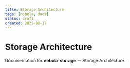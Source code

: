 ```yaml
---
title: Storage Architecture
tags: [nebula, docs]
status: draft
created: 2025-08-17
---
```


# Storage Architecture

Documentation for **nebula-storage** — Storage Architecture.
